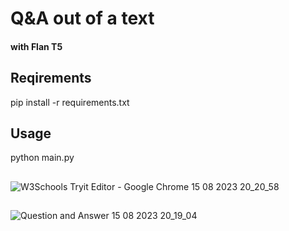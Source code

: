 # Q&A out of a text 
#### with Flan T5
## 

## Reqirements

pip install -r requirements.txt
## 

## Usage

python main.py

## 
![W3Schools Tryit Editor - Google Chrome 15 08 2023 20_20_58](https://github.com/marek123abc123/flan-t5_qestion_answere/assets/140446277/58562a98-3279-48ea-88b0-0d66d4a647db)

## 
![Question and Answer 15 08 2023 20_19_04](https://github.com/marek123abc123/flan-t5_qestion_answere/assets/140446277/77bf762f-674c-4df3-809b-bb855c7672d4)

## 
